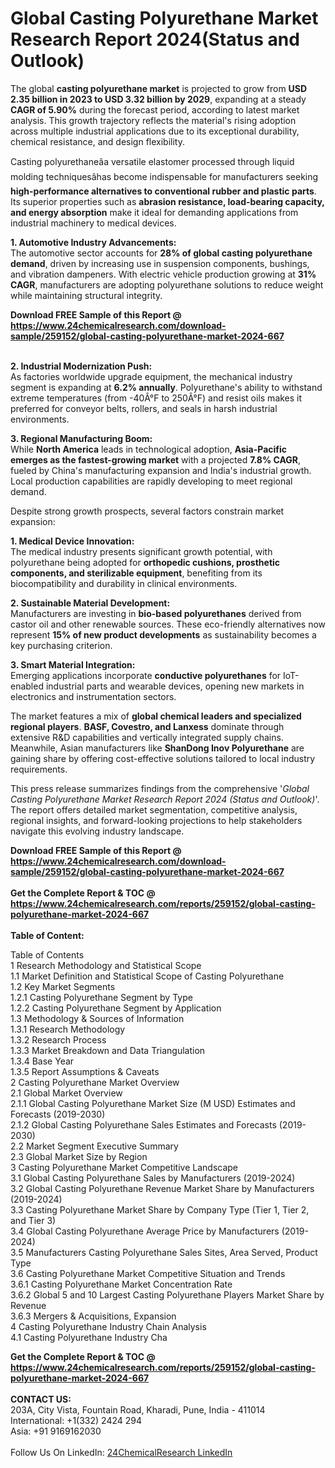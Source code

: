<h1>Global Casting Polyurethane Market Research Report 2024(Status and Outlook)</h1><p>The global <strong>casting polyurethane market</strong> is projected to grow from <strong>USD 2.35 billion in 2023 to USD 3.32 billion by 2029</strong>, expanding at a steady <strong>CAGR of 5.90%</strong> during the forecast period, according to latest market analysis. This growth trajectory reflects the material's rising adoption across multiple industrial applications due to its exceptional durability, chemical resistance, and design flexibility.</p><p>Casting polyurethaneâa versatile elastomer processed through liquid molding techniquesâhas become indispensable for manufacturers seeking <strong>high-performance alternatives to conventional rubber and plastic parts</strong>. Its superior properties such as <strong>abrasion resistance, load-bearing capacity, and energy absorption</strong> make it ideal for demanding applications from industrial machinery to medical devices.</p><p><strong>1. Automotive Industry Advancements:</strong><br>
The automotive sector accounts for <strong>28% of global casting polyurethane demand</strong>, driven by increasing use in suspension components, bushings, and vibration dampeners. With electric vehicle production growing at <strong>31% CAGR</strong>, manufacturers are adopting polyurethane solutions to reduce weight while maintaining structural integrity.</p><div><b>Download FREE Sample of this Report @ 
            <a href="https://www.24chemicalresearch.com/download-sample/259152/global-casting-polyurethane-market-2024-667">
            https://www.24chemicalresearch.com/download-sample/259152/global-casting-polyurethane-market-2024-667</a></b></div><br><p><strong>2. Industrial Modernization Push:</strong><br>
As factories worldwide upgrade equipment, the mechanical industry segment is expanding at <strong>6.2% annually</strong>. Polyurethane's ability to withstand extreme temperatures (from -40Â°F to 250Â°F) and resist oils makes it preferred for conveyor belts, rollers, and seals in harsh industrial environments.</p><p><strong>3. Regional Manufacturing Boom:</strong><br>
While <strong>North America</strong> leads in technological adoption, <strong>Asia-Pacific emerges as the fastest-growing market</strong> with a projected <strong>7.8% CAGR</strong>, fueled by China's manufacturing expansion and India's industrial growth. Local production capabilities are rapidly developing to meet regional demand.</p><p>Despite strong growth prospects, several factors constrain market expansion:</p><p><strong>1. Medical Device Innovation:</strong><br>
The medical industry presents significant growth potential, with polyurethane being adopted for <strong>orthopedic cushions, prosthetic components, and sterilizable equipment</strong>, benefiting from its biocompatibility and durability in clinical environments.</p><p><strong>2. Sustainable Material Development:</strong><br>
Manufacturers are investing in <strong>bio-based polyurethanes</strong> derived from castor oil and other renewable sources. These eco-friendly alternatives now represent <strong>15% of new product developments</strong> as sustainability becomes a key purchasing criterion.</p><p><strong>3. Smart Material Integration:</strong><br>
Emerging applications incorporate <strong>conductive polyurethanes</strong> for IoT-enabled industrial parts and wearable devices, opening new markets in electronics and instrumentation sectors.</p><p>The market features a mix of <strong>global chemical leaders and specialized regional players</strong>. <strong>BASF, Covestro, and Lanxess</strong> dominate through extensive R&amp;D capabilities and vertically integrated supply chains. Meanwhile, Asian manufacturers like <strong>ShanDong Inov Polyurethane</strong> are gaining share by offering cost-effective solutions tailored to local industry requirements.</p><p>This press release summarizes findings from the comprehensive '<em>Global Casting Polyurethane Market Research Report 2024 (Status and Outlook)</em>'. The report offers detailed market segmentation, competitive analysis, regional insights, and forward-looking projections to help stakeholders navigate this evolving industry landscape.</p><div><b>Download FREE Sample of this Report @ 
            <a href="https://www.24chemicalresearch.com/download-sample/259152/global-casting-polyurethane-market-2024-667">
            https://www.24chemicalresearch.com/download-sample/259152/global-casting-polyurethane-market-2024-667</a></b></div><br><div><b>Get the Complete Report & TOC @ 
            <a href="https://www.24chemicalresearch.com/reports/259152/global-casting-polyurethane-market-2024-667">
            https://www.24chemicalresearch.com/reports/259152/global-casting-polyurethane-market-2024-667</a></b></div><br>
            <b>Table of Content:</b><p>Table of Contents<br />
1 Research Methodology and Statistical Scope<br />
1.1 Market Definition and Statistical Scope of Casting Polyurethane<br />
1.2 Key Market Segments<br />
1.2.1 Casting Polyurethane Segment by Type<br />
1.2.2 Casting Polyurethane Segment by Application<br />
1.3 Methodology & Sources of Information<br />
1.3.1 Research Methodology<br />
1.3.2 Research Process<br />
1.3.3 Market Breakdown and Data Triangulation<br />
1.3.4 Base Year<br />
1.3.5 Report Assumptions & Caveats<br />
2 Casting Polyurethane Market Overview<br />
2.1 Global Market Overview<br />
2.1.1 Global Casting Polyurethane Market Size (M USD) Estimates and Forecasts (2019-2030)<br />
2.1.2 Global Casting Polyurethane Sales Estimates and Forecasts (2019-2030)<br />
2.2 Market Segment Executive Summary<br />
2.3 Global Market Size by Region<br />
3 Casting Polyurethane Market Competitive Landscape<br />
3.1 Global Casting Polyurethane Sales by Manufacturers (2019-2024)<br />
3.2 Global Casting Polyurethane Revenue Market Share by Manufacturers (2019-2024)<br />
3.3 Casting Polyurethane Market Share by Company Type (Tier 1, Tier 2, and Tier 3)<br />
3.4 Global Casting Polyurethane Average Price by Manufacturers (2019-2024)<br />
3.5 Manufacturers Casting Polyurethane Sales Sites, Area Served, Product Type<br />
3.6 Casting Polyurethane Market Competitive Situation and Trends<br />
3.6.1 Casting Polyurethane Market Concentration Rate<br />
3.6.2 Global 5 and 10 Largest Casting Polyurethane Players Market Share by Revenue<br />
3.6.3 Mergers & Acquisitions, Expansion<br />
4 Casting Polyurethane Industry Chain Analysis<br />
4.1 Casting Polyurethane Industry Cha</p><div><b>Get the Complete Report & TOC @ 
            <a href="https://www.24chemicalresearch.com/reports/259152/global-casting-polyurethane-market-2024-667">
            https://www.24chemicalresearch.com/reports/259152/global-casting-polyurethane-market-2024-667</a></b></div><br><b>CONTACT US:</b><br>
            203A, City Vista, Fountain Road, Kharadi, Pune, India - 411014<br>
            International: +1(332) 2424 294<br>
            Asia: +91 9169162030 <br><br>
            Follow Us On LinkedIn: <a href="https://www.linkedin.com/company/24chemicalresearch/">24ChemicalResearch LinkedIn</a>